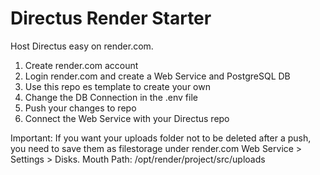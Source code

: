 # Directus Render Starter

Host Directus easy on render.com.

1. Create render.com account
2. Login render.com and create a Web Service and PostgreSQL DB
3. Use this repo es template to create your own
4. Change the DB Connection in the .env file
5. Push your changes to repo
6. Connect the Web Service with your Directus repo

Important:
If you want your uploads folder not to be deleted after a push, you need to save them as filestorage under render.com Web Service > Settings > Disks. Mouth Path: /opt/render/project/src/uploads

